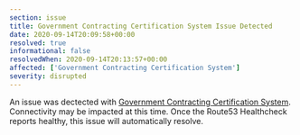 ```yaml
---
section: issue
title: Government Contracting Certification System Issue Detected
date: 2020-09-14T20:09:58+00:00
resolved: true
informational: false
resolvedWhen: 2020-09-14T20:13:57+00:00
affected: ['Government Contracting Certification System']
severity: disrupted
---
```

An issue was dectected with [Government Contracting Certification System](https://certify.sba.gov).  Connectivity may be impacted at this time.  Once the Route53 Healthcheck reports healthy, this issue will automatically resolve.
